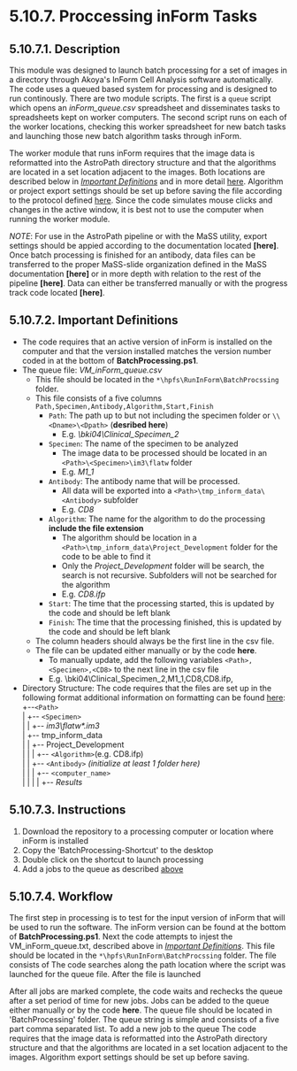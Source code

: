 # 5.10.7. Proccessing inForm Tasks 
## 5.10.7.1. Description
This module was designed to launch batch processing for a set of images in a directory through Akoya's InForm Cell Analysis software automatically. The code uses a queued based system for processing and is designed to run continously. There are two module scripts. The first is a ```queue``` script which opens an *inForm_queue.csv* spreadsheet and disseminates tasks to spreadsheets kept on worker computers. The second script runs on each of the worker locations, checking this worker spreadsheet for new batch tasks and launching those new batch algorithm tasks through inForm. 

The worker module that runs inForm requires that the image data is reformatted into the AstroPath directory structure and that the algorithms are located in a set location adjacent to the images. Both locations are described below in [*Important Definitions*](#51072-important-definitions) and in more detail [here](../../../scans/docs/DirectoryOrganization.md#46-directory-organization "Title"). Algorithm or project export settings should be set up before saving the file according to the protocol defined [here](). Since the code simulates mouse clicks and changes in the active window, it is best not to use the computer when running the worker module.

*NOTE*: For use in the AstroPath pipeline or with the MaSS utility, export settings should be appied according to the documentation located **[here]**. Once batch processing is finished for an antibody, data files can be transferred to the proper MaSS-slide organization defined in the MaSS documentation **[here]** or in more depth with relation to the rest of the pipeline **[here]**. Data can either be transferred manually or with the progress track code located **[here]**. 

## 5.10.7.2. Important Definitions
- The code requires that an active version of inForm is installed on the computer and that the version installed matches the version number coded in at the bottom of **BatchProcessing.ps1**.
- The queue file: *VM_inForm_queue.csv*
  - This file should be located in the ```*\hpfs\RunInForm\BatchProcssing``` folder. 
  - This file consists of a five columns ```Path,Specimen,Antibody,Algorithm,Start,Finish```
    - ```Path```: The path up to but not including the specimen folder or ```\\<Dname>\<Dpath>``` (**desribed here**)
      - E.g. *\\bki04\Clinical_Specimen_2* 
    - ```Specimen```: The name of the specimen to be analyzed
      - The image data to be processed should be located in an ```<Path>\<Specimen>\im3\flatw``` folder 
      - E.g. *M1_1*
    - ```Antibody```: The antibody name that will be processed.
      - All data will be exported into a ```<Path>\tmp_inform_data\<Antibody>``` subfolder
      - E.g. *CD8*
    - ```Algorithm```: The name for the algorithm to do the processing **include the file extension**
      - The algorithm should be location in a ```<Path>\tmp_inform_data\Project_Development``` folder for the code to be able to find it
      - Only the *Project_Development* folder will be search, the search is not recursive. Subfolders will not be searched for the algorithm
      - E.g. *CD8.ifp*
    - ```Start```: The time that the processing started, this is updated by the code and should be left blank
    - ```Finish```: The time that the processing finished, this is updated by the code and should be left blank
  - The column headers should always be the first line in the csv file.
  - The file can be updated either manually or by the code **here**. 
    - To manually update, add the following variables ```<Path>,<Specimen>,<CD8>``` to the next line in the csv file
    - E.g. \\bki04\Clinical_Specimen_2,M1_1,CD8,CD8.ifp,
- Directory Structure: The code requires that the files are set up in the following format additional information on formatting can be found [here](../../../scans/docs/DirectoryOrganization.md#46-directory-organization "Title"): <br>
  +--```<Path>```<br>
  | +-- ```<Specimen>``` <br>
  | | +-- *im3\flatw\*.im3*<br>
  | +-- tmp_inform_data <br>
  | | +-- Project_Development <br>
  | | | +-- ```<Algorithm>```(e.g. CD8.ifp) <br>
  | | +-- ```<Antibody>``` *(initialize at least 1 folder here)* <br>
  | | | +-- ```<computer_name>``` <br>
  | | | | +-- *Results* <br>
  
## 5.10.7.3. Instructions
1. Download the repository to a processing computer or location where inForm is installed
2. Copy the 'BatchProcessing-Shortcut' to the desktop 
3. Double click on the shortcut to launch processing
4. Add a jobs to the queue as described [above](#51072-important-definitions)

## 5.10.7.4. Workflow
The first step in processing is to test for the input version of inForm that will be used to run the software. The inForm version can be found at the bottom of **BatchProcessing.ps1**. Next the code attempts to injest the VM_inForm_queue.txt, described above in [*Important Definitions*](#51072-important-definitions). This file should be located in the ```*\hpfs\RunInForm\BatchProcssing``` folder. The file consists of 
The code searches along the path location where the script was launched for the queue file. After the file is launched

After all jobs are marked complete, the code waits and rechecks the queue after a set period of time for new jobs. Jobs can be added to the queue either manually or by the code **here**. The queue file should be located in 'BatchProcessing' folder. The queue string is simple and consists of a five part comma separated list. To add a new job to the queue The code requires that the image data is reformatted into the AstroPath directory structure and that the algorithms are located in a set location adjacent to the images. Algorithm export settings should be set up before saving.
